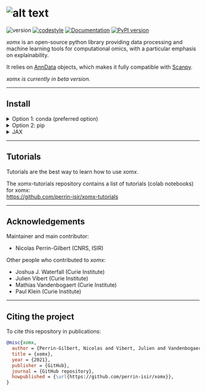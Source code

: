 # ![alt text](https://raw.githubusercontent.com/perrin-isir/xomx/master/logo.png "xomx logo")

![version](https://img.shields.io/badge/version-0.1.12-blue)
[![codestyle](https://img.shields.io/badge/code%20style-black-000000.svg)](https://github.com/psf/black)
[![Documentation](https://img.shields.io/github/actions/workflow/status/perrin-isir/xomx/docs.yml?branch=master&label=docs)](https://perrin-isir.github.io/xomx/)
[![PyPI version](https://img.shields.io/pypi/v/xomx)](https://pypi.org/project/xomx/)

*xomx* is an open-source python library providing data processing and 
machine learning tools for computational omics, with a 
particular emphasis on explainability.

It relies on [AnnData](https://anndata.readthedocs.io) objects, which makes it
fully compatible with [Scanpy](https://scanpy.readthedocs.io).

*xomx is currently in beta version.*

-----



## Install

<details><summary>Option 1: conda (preferred option)</summary>
<p>

This option is preferred because it relies mainly on conda-forge  (which among other things simplifies the installation of JAX).


    git clone https://github.com/perrin-isir/xomx.git
    cd xomx
    conda update conda
    
Install micromamba if you don't already have it (you can also simply use conda, by replacing below `micromamba create`, `micromamba update` and `micromamba activate` respectively by `conda env create`, `conda env update` and `conda activate`, but this will lead to a significantly slower installation):

    conda install -c conda-forge micromamba

Choose a conda environment name, for instance `xomxenv`.  
The following command creates the `xomxenv` environment with the requirements listed in [environment.yaml](environment.yaml):

    micromamba create --name xomxenv --file environment.yaml

If you prefer to update an existing environment (`existing_env`):

    micromamba update --name existing_env --file environment.yml

Then, activate the `xomxenv` environment:

    micromamba activate xomxenv

Finally, to install the *xomx* library in the activated environment:

    pip install -e .

</p>
</details>

<details><summary>Option 2: pip</summary>
<p>

For the pip install, you need to properly install JAX yourself. Otherwise, if JAX is installed automatically as a pip dependency of *xomx*, it will probably not work as desired (e.g. it will not be GPU-compatible). So you should install it beforehand, following these guidelines: 

[https://github.com/google/jax#installation](https://github.com/google/jax#installation) 

Then, install *xomx* with:

    pip install xomx

</p>
</details>

<details><summary>JAX</summary>
<p>

The neural network-based machine learning algorithms in *xomx* are written in JAX (and flax), so it needs to be installed properly for them to work.

To verify that the JAX installation went well, check the backend used by JAX with the following command:
```
python -c "import jax; print(jax.lib.xla_bridge.get_backend().platform)"
```
It will print "cpu", "gpu" or "tpu" depending on the platform JAX is using.

</p>
</details>

-----
## Tutorials

Tutorials are the best way to learn how to use
*xomx*.

The xomx-tutorials repository contains a list of tutorials (colab notebooks) for xomx:  
https://github.com/perrin-isir/xomx-tutorials

-----
## Acknowledgements

Maintainer and main contributor:
- Nicolas Perrin-Gilbert (CNRS, ISIR)

Other people who contributed to *xomx*:
- Joshua J. Waterfall (Curie Institute)
- Julien Vibert (Curie Institute)
- Mathias Vandenbogaert (Curie Institute)
- Paul Klein (Curie Institute)

-----
## Citing the project
To cite this repository in publications:

```bibtex
@misc{xomx,
  author = {Perrin-Gilbert, Nicolas and Vibert, Julien and Vandenbogaert, Mathias and Waterfall, Joshua J.},
  title = {xomx},
  year = {2021},
  publisher = {GitHub},
  journal = {GitHub repository},
  howpublished = {\url{https://github.com/perrin-isir/xomx}},
}
```
